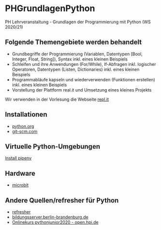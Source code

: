 # PHGrundlagenPython
PH Lehrveranstaltung - Grundlagen der Programmierung mit Python (WS 2020/21)

## Folgende Themengebiete werden behandelt
* Grundbegriffe der Programmierung (Variablen, Datentypen [Bool, Integer, Float, String]), Syntax inkl. eines kleinen Beispiels
* Schleifen und ihre Anwendungen (For/While), If-Abfragen inkl. logischer Operatoren, Datentypen (Listen, Dictionaries) inkl. eines kleinen Beispiels
* Programmabläufe kapseln und wiederverwenden (Funktionen erstellen) inkl. eines kleinen Beispiels
* Vorstellung der Plattform real.it und Umsetzung eines kleines Projekts

Wir verwenden in der Vorlesung die Webseite [repl.it](https://repl.it/)

## Installationen
 * [python.org](https://www.python.org/downloads/)
 * [git-scm.com](https://git-scm.com/)
 
## Virtuelle Python-Umgebungen
[Install pipenv](https://pipenv-fork.readthedocs.io/en/latest/install.html)
 
## Hardware
 * [microbit](https://python.microbit.org/v/2.0)
 
## Andere Quellen/refresher für Python
 
 * [refresher](https://github.com/tecladocode/python-refresher)
 * [bildungsserver.berlin-brandenburg.de](https://bildungsserver.berlin-brandenburg.de/inf-sek1-python-bb)
 * [Onlinekurs pythonjunior2020 - open.hpi.de](https://open.hpi.de/courses/pythonjunior2020)

